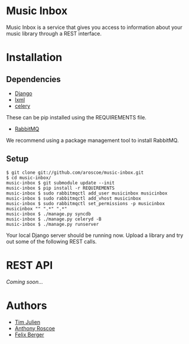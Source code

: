 Music Inbox
===========

Music Inbox is a service that gives you access to information about your music library through a REST interface. 

Installation
============

Dependencies
------------
 * [Django][1]
 * [lxml][2]
 * [celery][6]

These can be pip installed using the REQUIREMENTS file.

 * [RabbitMQ][7]

We recommend using a package management tool to install RabbitMQ.
    

Setup
-----

    $ git clone git://github.com/aroscoe/music-inbox.git
    $ cd music-inbox/
    music-inbox $ git submodule update --init
    music-inbox $ pip install -r REQUIREMENTS
    music-inbox $ sudo rabbitmqctl add_user musicinbox musicinbox
    music-inbox $ sudo rabbitmqctl add_vhost musicinbox
    music-inbox $ sudo rabbitmqctl set_permissions -p musicinbox musicinbox "" ".*" ".*"
    music-inbox $ ./manage.py syncdb
    music-inbox $ ./manage.py celeryd -B
    music-inbox $ ./manage.py runserver

Your local Django server should be running now. Upload a library and try out some of the following REST calls.

REST API
========

*Coming soon...*

Authors
=======
* [Tim Julien][3]
* [Anthony Roscoe][4]
* [Felix Berger][5]

[1]: http://www.djangoproject.com
[2]: http://codespeak.net/lxml
[3]: http://github.com/tjulien
[4]: http://github.com/aroscoe
[5]: http://github.com/fberger
[6]: http://github.com/ask/celery
[7]: http://www.rabbitmq.com